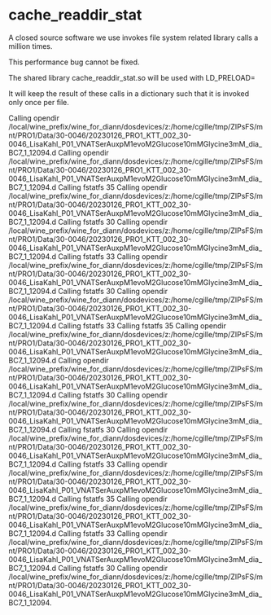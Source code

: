 # cache_readdir_stat

A closed source software we use invokes file system related library calls
a million times.

This performance bug cannot be fixed.

The shared library cache_readdir_stat.so will be used with
   LD_PRELOAD=<path to cache_readdir_stat.so>

It will keep the result of these  calls in a dictionary
such that it is invoked only once per file.



 Calling  opendir /local/wine_prefix/wine_for_diann/dosdevices/z:/home/cgille/tmp/ZIPsFS/mnt/PRO1/Data/30-0046/20230126_PRO1_KTT_002_30-0046_LisaKahl_P01_VNATSerAuxpM1evoM2Glucose10mMGlycine3mM_dia_BC7_1_12094.d
  Calling  opendir /local/wine_prefix/wine_for_diann/dosdevices/z:/home/cgille/tmp/ZIPsFS/mnt/PRO1/Data/30-0046/20230126_PRO1_KTT_002_30-0046_LisaKahl_P01_VNATSerAuxpM1evoM2Glucose10mMGlycine3mM_dia_BC7_1_12094.d
   Calling fstatfs 35
    Calling  opendir /local/wine_prefix/wine_for_diann/dosdevices/z:/home/cgille/tmp/ZIPsFS/mnt/PRO1/Data/30-0046/20230126_PRO1_KTT_002_30-0046_LisaKahl_P01_VNATSerAuxpM1evoM2Glucose10mMGlycine3mM_dia_BC7_1_12094.d
     Calling fstatfs 30
      Calling  opendir /local/wine_prefix/wine_for_diann/dosdevices/z:/home/cgille/tmp/ZIPsFS/mnt/PRO1/Data/30-0046/20230126_PRO1_KTT_002_30-0046_LisaKahl_P01_VNATSerAuxpM1evoM2Glucose10mMGlycine3mM_dia_BC7_1_12094.d
       Calling fstatfs 33
        Calling  opendir /local/wine_prefix/wine_for_diann/dosdevices/z:/home/cgille/tmp/ZIPsFS/mnt/PRO1/Data/30-0046/20230126_PRO1_KTT_002_30-0046_LisaKahl_P01_VNATSerAuxpM1evoM2Glucose10mMGlycine3mM_dia_BC7_1_12094.d
         Calling fstatfs 30
          Calling  opendir /local/wine_prefix/wine_for_diann/dosdevices/z:/home/cgille/tmp/ZIPsFS/mnt/PRO1/Data/30-0046/20230126_PRO1_KTT_002_30-0046_LisaKahl_P01_VNATSerAuxpM1evoM2Glucose10mMGlycine3mM_dia_BC7_1_12094.d
           Calling fstatfs 33
            Calling fstatfs 35
             Calling  opendir /local/wine_prefix/wine_for_diann/dosdevices/z:/home/cgille/tmp/ZIPsFS/mnt/PRO1/Data/30-0046/20230126_PRO1_KTT_002_30-0046_LisaKahl_P01_VNATSerAuxpM1evoM2Glucose10mMGlycine3mM_dia_BC7_1_12094.d
              Calling  opendir /local/wine_prefix/wine_for_diann/dosdevices/z:/home/cgille/tmp/ZIPsFS/mnt/PRO1/Data/30-0046/20230126_PRO1_KTT_002_30-0046_LisaKahl_P01_VNATSerAuxpM1evoM2Glucose10mMGlycine3mM_dia_BC7_1_12094.d
               Calling fstatfs 30
                Calling  opendir /local/wine_prefix/wine_for_diann/dosdevices/z:/home/cgille/tmp/ZIPsFS/mnt/PRO1/Data/30-0046/20230126_PRO1_KTT_002_30-0046_LisaKahl_P01_VNATSerAuxpM1evoM2Glucose10mMGlycine3mM_dia_BC7_1_12094.d
                 Calling fstatfs 30
                  Calling  opendir /local/wine_prefix/wine_for_diann/dosdevices/z:/home/cgille/tmp/ZIPsFS/mnt/PRO1/Data/30-0046/20230126_PRO1_KTT_002_30-0046_LisaKahl_P01_VNATSerAuxpM1evoM2Glucose10mMGlycine3mM_dia_BC7_1_12094.d
                   Calling fstatfs 33
                    Calling  opendir /local/wine_prefix/wine_for_diann/dosdevices/z:/home/cgille/tmp/ZIPsFS/mnt/PRO1/Data/30-0046/20230126_PRO1_KTT_002_30-0046_LisaKahl_P01_VNATSerAuxpM1evoM2Glucose10mMGlycine3mM_dia_BC7_1_12094.d
                     Calling fstatfs 35
                      Calling  opendir /local/wine_prefix/wine_for_diann/dosdevices/z:/home/cgille/tmp/ZIPsFS/mnt/PRO1/Data/30-0046/20230126_PRO1_KTT_002_30-0046_LisaKahl_P01_VNATSerAuxpM1evoM2Glucose10mMGlycine3mM_dia_BC7_1_12094.d
                       Calling fstatfs 33
                        Calling  opendir /local/wine_prefix/wine_for_diann/dosdevices/z:/home/cgille/tmp/ZIPsFS/mnt/PRO1/Data/30-0046/20230126_PRO1_KTT_002_30-0046_LisaKahl_P01_VNATSerAuxpM1evoM2Glucose10mMGlycine3mM_dia_BC7_1_12094.d
                         Calling fstatfs 30
                          Calling  opendir /local/wine_prefix/wine_for_diann/dosdevices/z:/home/cgille/tmp/ZIPsFS/mnt/PRO1/Data/30-0046/20230126_PRO1_KTT_002_30-0046_LisaKahl_P01_VNATSerAuxpM1evoM2Glucose10mMGlycine3mM_dia_BC7_1_12094.
